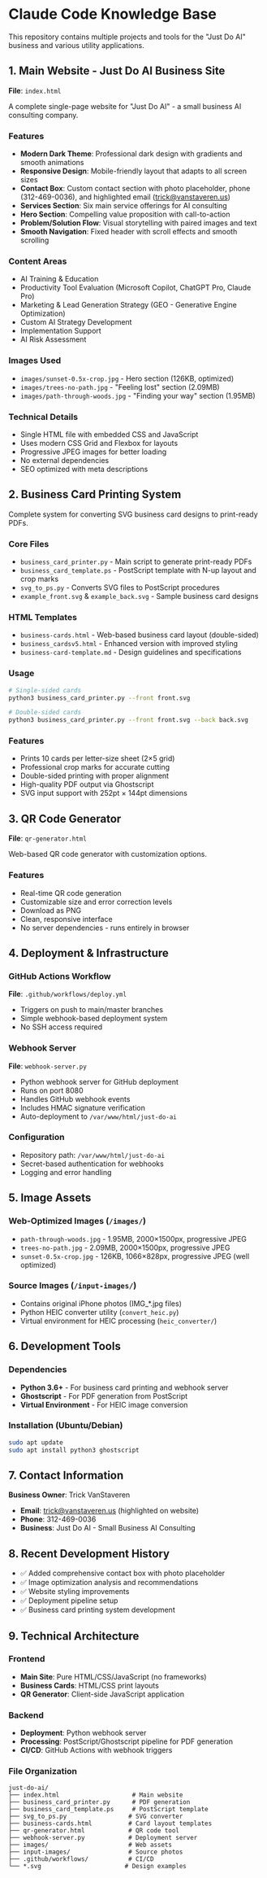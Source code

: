 # Claude Code Knowledge Base

This repository contains multiple projects and tools for the "Just Do AI" business and various utility applications.

## 1. Main Website - Just Do AI Business Site

**File**: `index.html`

A complete single-page website for "Just Do AI" - a small business AI consulting company.

### Features
- **Modern Dark Theme**: Professional dark design with gradients and smooth animations
- **Responsive Design**: Mobile-friendly layout that adapts to all screen sizes
- **Contact Box**: Custom contact section with photo placeholder, phone (312-469-0036), and highlighted email (trick@vanstaveren.us)
- **Services Section**: Six main service offerings for AI consulting
- **Hero Section**: Compelling value proposition with call-to-action
- **Problem/Solution Flow**: Visual storytelling with paired images and text
- **Smooth Navigation**: Fixed header with scroll effects and smooth scrolling

### Content Areas
- AI Training & Education
- Productivity Tool Evaluation (Microsoft Copilot, ChatGPT Pro, Claude Pro)
- Marketing & Lead Generation Strategy (GEO - Generative Engine Optimization)
- Custom AI Strategy Development
- Implementation Support
- AI Risk Assessment

### Images Used
- `images/sunset-0.5x-crop.jpg` - Hero section (126KB, optimized)
- `images/trees-no-path.jpg` - "Feeling lost" section (2.09MB)
- `images/path-through-woods.jpg` - "Finding your way" section (1.95MB)

### Technical Details
- Single HTML file with embedded CSS and JavaScript
- Uses modern CSS Grid and Flexbox for layouts
- Progressive JPEG images for better loading
- No external dependencies
- SEO optimized with meta descriptions

## 2. Business Card Printing System

Complete system for converting SVG business card designs to print-ready PDFs.

### Core Files
- `business_card_printer.py` - Main script to generate print-ready PDFs
- `business_card_template.ps` - PostScript template with N-up layout and crop marks
- `svg_to_ps.py` - Converts SVG files to PostScript procedures
- `example_front.svg` & `example_back.svg` - Sample business card designs

### HTML Templates
- `business-cards.html` - Web-based business card layout (double-sided)
- `business_cardsv5.html` - Enhanced version with improved styling
- `business-card-template.md` - Design guidelines and specifications

### Usage
```bash
# Single-sided cards
python3 business_card_printer.py --front front.svg

# Double-sided cards  
python3 business_card_printer.py --front front.svg --back back.svg
```

### Features
- Prints 10 cards per letter-size sheet (2×5 grid)
- Professional crop marks for accurate cutting
- Double-sided printing with proper alignment
- High-quality PDF output via Ghostscript
- SVG input support with 252pt × 144pt dimensions

## 3. QR Code Generator

**File**: `qr-generator.html`

Web-based QR code generator with customization options.

### Features
- Real-time QR code generation
- Customizable size and error correction levels
- Download as PNG
- Clean, responsive interface
- No server dependencies - runs entirely in browser

## 4. Deployment & Infrastructure

### GitHub Actions Workflow
**File**: `.github/workflows/deploy.yml`
- Triggers on push to main/master branches
- Simple webhook-based deployment system
- No SSH access required

### Webhook Server
**File**: `webhook-server.py`
- Python webhook server for GitHub deployment
- Runs on port 8080
- Handles GitHub webhook events
- Includes HMAC signature verification
- Auto-deployment to `/var/www/html/just-do-ai`

### Configuration
- Repository path: `/var/www/html/just-do-ai`
- Secret-based authentication for webhooks
- Logging and error handling

## 5. Image Assets

### Web-Optimized Images (`/images/`)
- `path-through-woods.jpg` - 1.95MB, 2000×1500px, progressive JPEG
- `trees-no-path.jpg` - 2.09MB, 2000×1500px, progressive JPEG
- `sunset-0.5x-crop.jpg` - 126KB, 1066×828px, progressive JPEG (well optimized)

### Source Images (`/input-images/`)
- Contains original iPhone photos (IMG_*.jpg files)
- Python HEIC converter utility (`convert_heic.py`)
- Virtual environment for HEIC processing (`heic_converter/`)

## 6. Development Tools

### Dependencies
- **Python 3.6+** - For business card printing and webhook server
- **Ghostscript** - For PDF generation from PostScript
- **Virtual Environment** - For HEIC image conversion

### Installation (Ubuntu/Debian)
```bash
sudo apt update
sudo apt install python3 ghostscript
```

## 7. Contact Information

**Business Owner**: Trick VanStaveren
- **Email**: trick@vanstaveren.us (highlighted on website)
- **Phone**: 312-469-0036
- **Business**: Just Do AI - Small Business AI Consulting

## 8. Recent Development History

- ✅ Added comprehensive contact box with photo placeholder
- ✅ Image optimization analysis and recommendations
- ✅ Website styling improvements
- ✅ Deployment pipeline setup
- ✅ Business card printing system development

## 9. Technical Architecture

### Frontend
- **Main Site**: Pure HTML/CSS/JavaScript (no frameworks)
- **Business Cards**: HTML/CSS print layouts
- **QR Generator**: Client-side JavaScript application

### Backend
- **Deployment**: Python webhook server
- **Processing**: PostScript/Ghostscript pipeline for PDF generation
- **CI/CD**: GitHub Actions with webhook triggers

### File Organization
```
just-do-ai/
├── index.html                    # Main website
├── business_card_printer.py      # PDF generation
├── business_card_template.ps     # PostScript template  
├── svg_to_ps.py                 # SVG converter
├── business-cards.html          # Card layout templates
├── qr-generator.html            # QR code tool
├── webhook-server.py            # Deployment server
├── images/                      # Web assets
├── input-images/                # Source photos
├── .github/workflows/           # CI/CD
└── *.svg                       # Design examples
```